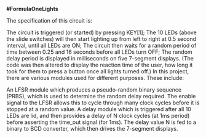 **#FormulaOneLights**

The specification of this circuit is:

The circuit is triggered (or started) by pressing KEY[1];
The 10 LEDs (above the slide switches) will then start lighting up from left to right at 0.5 second interval, until all LEDs are ON;
The circuit then waits for a random period of time between 0.25 and 16 seconds before all LEDs turn OFF;
The random delay period is displayed in milliseconds on five 7-segment displays. (The code was then altered to display the reaction time of the user, how long it took for them to press a button once all lights turned off.)
In this project, there are various modules used for different purposes. These include:

An LFSR module which produces a pseudo-random binary sequence (PRBS), which is used to determine the random delay required. The enable signal to the LFSR allows this to cycle through many clock cycles before it is stopped at a random value.
A delay module which is triggered after all 10 LEDs are lid, and then provides a delay of N clock cycles (at 1ms period) before asserting the time_out signal (for 1ms). The delay value N is fed to a binary to BCD converter, which then drives the 7-segment displays.
